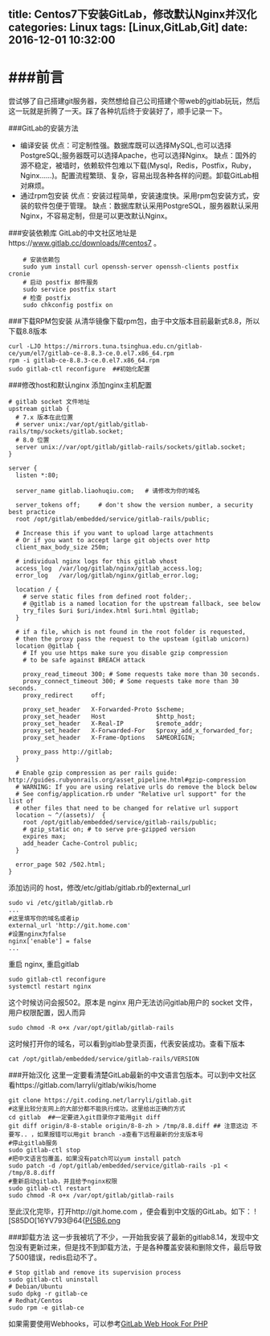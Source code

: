 title: Centos7下安装GitLab，修改默认Nginx并汉化
categories: Linux
tags: [Linux,GitLab,Git]
date: 2016-12-01 10:32:00
---
# ###前言
尝试够了自己搭建git服务器，突然想给自己公司搭建个带web的gitlab玩玩，然后这一玩就是折腾了一天。踩了各种坑后终于安装好了，顺手记录一下。

###GitLab的安装方法

- 编译安装
	优点：可定制性强。数据库既可以选择MySQL,也可以选择PostgreSQL;服务器既可以选择Apache，也可以选择Nginx。
	缺点：国外的源不稳定，被墙时，依赖软件包难以下载(Mysql，Redis，Postfix，Ruby，Nginx……)。配置流程繁琐、复杂，容易出现各种各样的问题。卸载GitLab相对麻烦。
- 通过rpm包安装
	优点：安装过程简单，安装速度快。采用rpm包安装方式，安装的软件包便于管理。
	缺点：数据库默认采用PostgreSQL，服务器默认采用Nginx，不容易定制，但是可以更改默认Nginx。

###安装依赖库
GitLab的中文社区地址是https://www.gitlab.cc/downloads/#centos7 。
```shell
    # 安装依赖包
    sudo yum install curl openssh-server openssh-clients postfix cronie
    # 启动 postfix 邮件服务
    sudo service postfix start
    # 检查 postfix
    sudo chkconfig postfix on
```
###下载RPM包安装
从清华镜像下载rpm包，由于中文版本目前最新式8.8，所以下载8.8版本
```shell
curl -LJO https://mirrors.tuna.tsinghua.edu.cn/gitlab-ce/yum/el7/gitlab-ce-8.8.3-ce.0.el7.x86_64.rpm
rpm -i gitlab-ce-8.8.3-ce.0.el7.x86_64.rpm
sudo gitlab-ctl reconfigure  ##初始化配置
```
###修改host和默认nginx
添加nginx主机配置
```shell
# gitlab socket 文件地址
upstream gitlab {
  # 7.x 版本在此位置
  # server unix:/var/opt/gitlab/gitlab-rails/tmp/sockets/gitlab.socket;
  # 8.0 位置
  server unix://var/opt/gitlab/gitlab-rails/sockets/gitlab.socket;
}

server {
  listen *:80;

  server_name gitlab.liaohuqiu.com;   # 请修改为你的域名

  server_tokens off;     # don't show the version number, a security best practice
  root /opt/gitlab/embedded/service/gitlab-rails/public;

  # Increase this if you want to upload large attachments
  # Or if you want to accept large git objects over http
  client_max_body_size 250m;

  # individual nginx logs for this gitlab vhost
  access_log  /var/log/gitlab/nginx/gitlab_access.log;
  error_log   /var/log/gitlab/nginx/gitlab_error.log;

  location / {
    # serve static files from defined root folder;.
    # @gitlab is a named location for the upstream fallback, see below
    try_files $uri $uri/index.html $uri.html @gitlab;
  }

  # if a file, which is not found in the root folder is requested,
  # then the proxy pass the request to the upsteam (gitlab unicorn)
  location @gitlab {
    # If you use https make sure you disable gzip compression 
    # to be safe against BREACH attack

    proxy_read_timeout 300; # Some requests take more than 30 seconds.
    proxy_connect_timeout 300; # Some requests take more than 30 seconds.
    proxy_redirect     off;

    proxy_set_header   X-Forwarded-Proto $scheme;
    proxy_set_header   Host              $http_host;
    proxy_set_header   X-Real-IP         $remote_addr;
    proxy_set_header   X-Forwarded-For   $proxy_add_x_forwarded_for;
    proxy_set_header   X-Frame-Options   SAMEORIGIN;

    proxy_pass http://gitlab;
  }

  # Enable gzip compression as per rails guide: http://guides.rubyonrails.org/asset_pipeline.html#gzip-compression
  # WARNING: If you are using relative urls do remove the block below
  # See config/application.rb under "Relative url support" for the list of
  # other files that need to be changed for relative url support
  location ~ ^/(assets)/  {
    root /opt/gitlab/embedded/service/gitlab-rails/public;
    # gzip_static on; # to serve pre-gzipped version
    expires max;
    add_header Cache-Control public;
  }

  error_page 502 /502.html;
}
```
添加访问的 host，修改/etc/gitlab/gitlab.rb的external_url
```shell
sudo vi /etc/gitlab/gitlab.rb
...
#这里填写你的域名或者ip
external_url 'http://git.home.com'
#设置nginx为false
nginx['enable'] = false
...
```
重启 nginx, 重启gitlab
```shell
sudo gitlab-ctl reconfigure
systemctl restart nginx
```
这个时候访问会报502。原本是 nginx 用户无法访问gitlab用户的 socket 文件，用户权限配置，因人而异
```shell
sudo chmod -R o+x /var/opt/gitlab/gitlab-rails
```
这时候打开你的域名，可以看到gitlab登录页面，代表安装成功。查看下版本
```shell
cat /opt/gitlab/embedded/service/gitlab-rails/VERSION
```


###开始汉化
这里一定要看清楚GitLab最新的中文语言包版本。可以到中文社区看https://gitlab.com/larryli/gitlab/wikis/home
```shell
git clone https://git.coding.net/larryli/gitlab.git
#这里比较分支网上的大部分都不能执行成功，这里给出正确的方式
cd gitlab  ##一定要进入git目录你才能用git diff
git diff origin/8-8-stable origin/8-8-zh > /tmp/8.8.diff ## 注意这边 不要写.. ，如果报错可以用git branch -a查看下远程最新的分支版本号
#停止gitlab服务
sudo gitlab-ctl stop
#把中文语言包覆盖，如果没有patch可以yum install patch
sudo patch -d /opt/gitlab/embedded/service/gitlab-rails -p1 < /tmp/8.8.diff
#重新启动gitlab，并且给予nginx权限
sudo gitlab-ctl restart
sudo chmod -R o+x /var/opt/gitlab/gitlab-rails
```
至此汉化完毕，打开http://git.home.com ，便会看到中文版的GitLab。如下：
![S85DO[16YV793@64{[P{5B6.png](http://gary.yearn.cc/usr/uploads/2016/12/361759954.png)

###卸载方法
这一步我被坑了不少，一开始我安装了最新的gitlab8.14，发现中文包没有更新过来，但是找不到卸载方法，于是各种覆盖安装和删除文件，最后导致了500错误，redis启动不了。
```git
# Stop gitlab and remove its supervision process
sudo gitlab-ctl uninstall
# Debian/Ubuntu
sudo dpkg -r gitlab-ce
# Redhat/Centos
sudo rpm -e gitlab-ce
```
如果需要使用Webhooks，可以参考[GitLab Web Hook For PHP](https://github.com/bravist/gitlab-webhook-php "GitLab Web Hook For PHP")